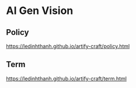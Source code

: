 # AI Gen Vision

## Policy

https://ledinhthanh.github.io/artify-craft/policy.html

## Term

https://ledinhthanh.github.io/artify-craft/term.html

